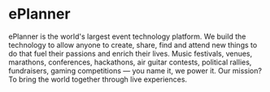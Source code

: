 # ePlanner
ePlanner is the world's largest event technology platform. We build the technology to allow anyone to create, share, find and attend new things to do that fuel their passions and enrich their lives. Music festivals, venues, marathons, conferences, hackathons, air guitar contests, political rallies, fundraisers, gaming competitions — you name it, we power it. Our mission? To bring the world together through live experiences.

